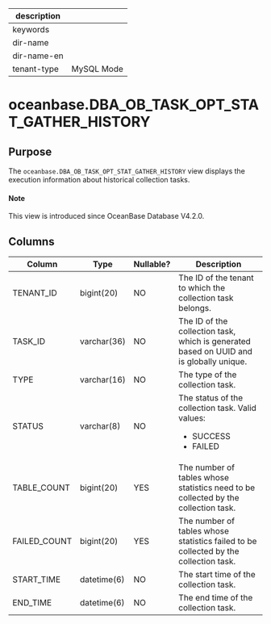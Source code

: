 | description ||
|---|---|
| keywords ||
| dir-name ||
| dir-name-en ||
| tenant-type | MySQL Mode |

# oceanbase.DBA_OB_TASK_OPT_STAT_GATHER_HISTORY

## Purpose

The `oceanbase.DBA_OB_TASK_OPT_STAT_GATHER_HISTORY` view displays the execution information about historical collection tasks. 

<main id="notice" type='explain'>
  <h4>Note</h4>
  <p>This view is introduced since OceanBase Database V4.2.0. </p>
</main>

## Columns

| **Column** | **Type** | **Nullable?** | **Description** |
| --- | --- | --- | --- |
| TENANT_ID | bigint(20) | NO | The ID of the tenant to which the collection task belongs. |
| TASK_ID | varchar(36) | NO | The ID of the collection task, which is generated based on UUID and is globally unique. |
| TYPE | varchar(16) | NO | The type of the collection task. |
| STATUS | varchar(8) | NO | The status of the collection task. Valid values:<ul><li>SUCCESS   </li><li>FAILED  </li></ul> |
| TABLE_COUNT | bigint(20) | YES | The number of tables whose statistics need to be collected by the collection task. |
| FAILED_COUNT | bigint(20) | YES | The number of tables whose statistics failed to be collected by the collection task. |
| START_TIME | datetime(6) | NO | The start time of the collection task. |
| END_TIME | datetime(6) | NO | The end time of the collection task. |
